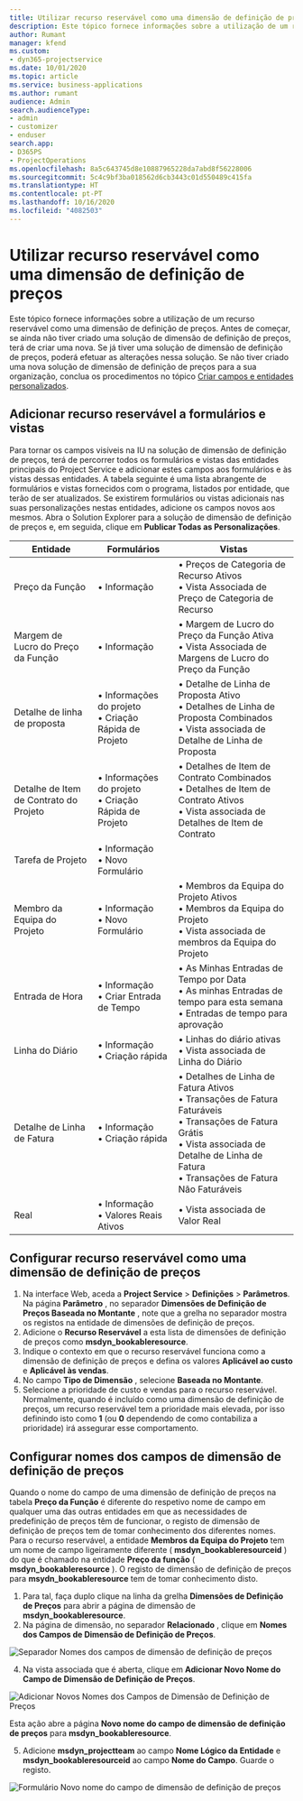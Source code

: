 ```yaml
---
title: Utilizar recurso reservável como uma dimensão de definição de preços
description: Este tópico fornece informações sobre a utilização de um recurso reservável como uma dimensão de definição de preços.
author: Rumant
manager: kfend
ms.custom:
- dyn365-projectservice
ms.date: 10/01/2020
ms.topic: article
ms.service: business-applications
ms.author: rumant
audience: Admin
search.audienceType:
- admin
- customizer
- enduser
search.app:
- D365PS
- ProjectOperations
ms.openlocfilehash: 8a5c643745d8e10887965228da7abd8f56228006
ms.sourcegitcommit: 5c4c9bf3ba018562d6cb3443c01d550489c415fa
ms.translationtype: HT
ms.contentlocale: pt-PT
ms.lasthandoff: 10/16/2020
ms.locfileid: "4082503"
---
```

# <a name="use-bookable-resource-as-a-pricing-dimension"></a>Utilizar recurso reservável como uma dimensão de definição de preços
Este tópico fornece informações sobre a utilização de um recurso reservável como uma dimensão de definição de preços. Antes de começar, se ainda não tiver criado uma solução de dimensão de definição de preços, terá de criar uma nova. Se já tiver uma solução de dimensão de definição de preços, poderá efetuar as alterações nessa solução. Se não tiver criado uma nova solução de dimensão de definição de preços para a sua organização, conclua os procedimentos no tópico [Criar campos e entidades personalizados](create-custom-fields-entities.md).

## <a name="add-bookable-resource-to-forms-and-views"></a>Adicionar recurso reservável a formulários e vistas
Para tornar os campos visíveis na IU na solução de dimensão de definição de preços, terá de percorrer todos os formulários e vistas das entidades principais do Project Service e adicionar estes campos aos formulários e às vistas dessas entidades.
A tabela seguinte é uma lista abrangente de formulários e vistas fornecidos com o programa, listados por entidade, que terão de ser atualizados. Se existirem formulários ou vistas adicionais nas suas personalizações nestas entidades, adicione os campos novos aos mesmos.
Abra o Solution Explorer para a solução de dimensão de definição de preços e, em seguida, clique em **Publicar Todas as Personalizações**.


|   Entidade        | Formulários   |Vistas        |
| ------------------------------|---------------------------------|----------------------------------|
|  Preço da Função|• Informação |• Preços de Categoria de Recurso Ativos<br> • Vista Associada de Preço de Categoria de Recurso|
|  Margem de Lucro do Preço da Função|• Informação|• Margem de Lucro do Preço da Função Ativa<br>• Vista Associada de Margens de Lucro do Preço da Função|
|  Detalhe de linha de proposta|• Informações do projeto<br>• Criação Rápida de Projeto|• Detalhe de Linha de Proposta Ativo<br>• Detalhes de Linha de Proposta Combinados<br>• Vista associada de Detalhe de Linha de Proposta|
|  Detalhe de Item de Contrato do Projeto|• Informações do projeto<br>• Criação Rápida de Projeto|• Detalhes de Item de Contrato Combinados<br>• Detalhes de Item de Contrato Ativos<br>• Vista associada de Detalhes de Item de Contrato|
|  Tarefa de Projeto|• Informação<br>• Novo Formulário||
|  Membro da Equipa do Projeto|• Informação<br>• Novo Formulário|• Membros da Equipa do Projeto Ativos<br>• Membros da Equipa do Projeto<br>• Vista associada de membros da Equipa do Projeto|
|  Entrada de Hora|• Informação<br>• Criar Entrada de Tempo|• As Minhas Entradas de Tempo por Data<br>• As minhas Entradas de tempo para esta semana<br>• Entradas de tempo para aprovação|
|  Linha do Diário|• Informação<br>• Criação rápida|• Linhas do diário ativas<br>• Vista associada de Linha do Diário|
|  Detalhe de Linha de Fatura|• Informação<br>• Criação rápida|• Detalhes de Linha de Fatura Ativos<br>• Transações de Fatura Faturáveis<br>• Transações de Fatura Grátis<br>• Vista associada de Detalhe de Linha de Fatura<br>• Transações de Fatura Não Faturáveis|
|  Real|• Informação<br>• Valores Reais Ativos|• Vista associada de Valor Real|

## <a name="set-up-bookable-resource-as-a-pricing-dimension"></a>Configurar recurso reservável como uma dimensão de definição de preços

1. Na interface Web, aceda a **Project Service** > **Definições** > **Parâmetros**. Na página **Parâmetro** , no separador **Dimensões de Definição de Preços Baseada no Montante** , note que a grelha no separador mostra os registos na entidade de dimensões de definição de preços. 
2. Adicione o **Recurso Reservável** a esta lista de dimensões de definição de preços como **msdyn_bookableresource**. 
3. Indique o contexto em que o recurso reservável funciona como a dimensão de definição de preços e defina os valores **Aplicável ao custo** e **Aplicável às vendas**.
4. No campo **Tipo de Dimensão** , selecione **Baseada no Montante**. 
5. Selecione a prioridade de custo e vendas para o recurso reservável. Normalmente, quando é incluído como uma dimensão de definição de preços, um recurso reservável tem a prioridade mais elevada, por isso definindo isto como **1** (ou **0** dependendo de como contabiliza a prioridade) irá assegurar esse comportamento.

## <a name="set-up-pricing-dimension-field-names"></a>Configurar nomes dos campos de dimensão de definição de preços

Quando o nome do campo de uma dimensão de definição de preços na tabela **Preço da Função** é diferente do respetivo nome de campo em qualquer uma das outras entidades em que as necessidades de predefinição de preços têm de funcionar, o registo de dimensão de definição de preços tem de tomar conhecimento dos diferentes nomes.    
Para o recurso reservável, a entidade **Membros da Equipa do Projeto** tem um nome de campo ligeiramente diferente ( **msdyn_bookableresourceid** ) do que é chamado na entidade **Preço da função** ( **msdyn_bookableresource** ). O registo de dimensão de definição de preços para **msydn_bookableresource** tem de tomar conhecimento disto. 
1. Para tal, faça duplo clique na linha da grelha **Dimensões de Definição de Preços** para abrir a página de dimensão de **msdyn_bookableresource**.
2. Na página de dimensão, no separador **Relacionado** , clique em **Nomes dos Campos de Dimensão de Definição de Preços**.

 ![Separador Nomes dos campos de dimensão de definição de preços](media/PD-fieldname.png)

4. Na vista associada que é aberta, clique em **Adicionar Novo Nome do Campo de Dimensão de Definição de Preços**.

 ![Adicionar Novos Nomes dos Campos de Dimensão de Definição de Preços](media/Add-NewPD-fieldname.png)


Esta ação abre a página **Novo nome do campo de dimensão de definição de preços** para **msdyn_bookableresource**. 

5. Adicione **msdyn_projectteam** ao campo **Nome Lógico da Entidade** e **msdyn_bookableresourceid** ao campo **Nome do Campo**. Guarde o registo.

 ![Formulário Novo nome do campo de dimensão de definição de preços](media/PD-fieldname-Added.png)
